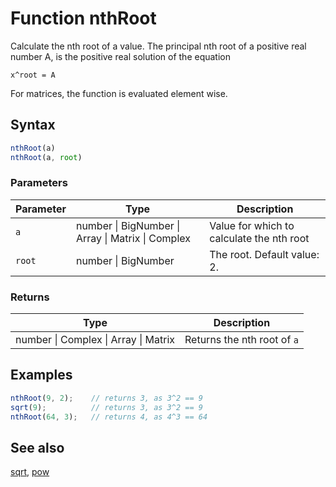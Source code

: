 <!-- Note: This file is automatically generated from source code comments. Changes made in this file will be overridden. -->

# Function nthRoot

Calculate the nth root of a value.
The principal nth root of a positive real number A, is the positive real
solution of the equation

    x^root = A

For matrices, the function is evaluated element wise.


## Syntax

```js
nthRoot(a)
nthRoot(a, root)
```

### Parameters

Parameter | Type | Description
--------- | ---- | -----------
`a` | number &#124; BigNumber &#124; Array &#124; Matrix &#124; Complex |  Value for which to calculate the nth root
`root` | number &#124; BigNumber | The root. Default value: 2.

### Returns

Type | Description
---- | -----------
number &#124; Complex &#124; Array &#124; Matrix | Returns the nth root of `a`


## Examples

```js
nthRoot(9, 2);    // returns 3, as 3^2 == 9
sqrt(9);          // returns 3, as 3^2 == 9
nthRoot(64, 3);   // returns 4, as 4^3 == 64
```


## See also

[sqrt](sqrt.md),
[pow](pow.md)
